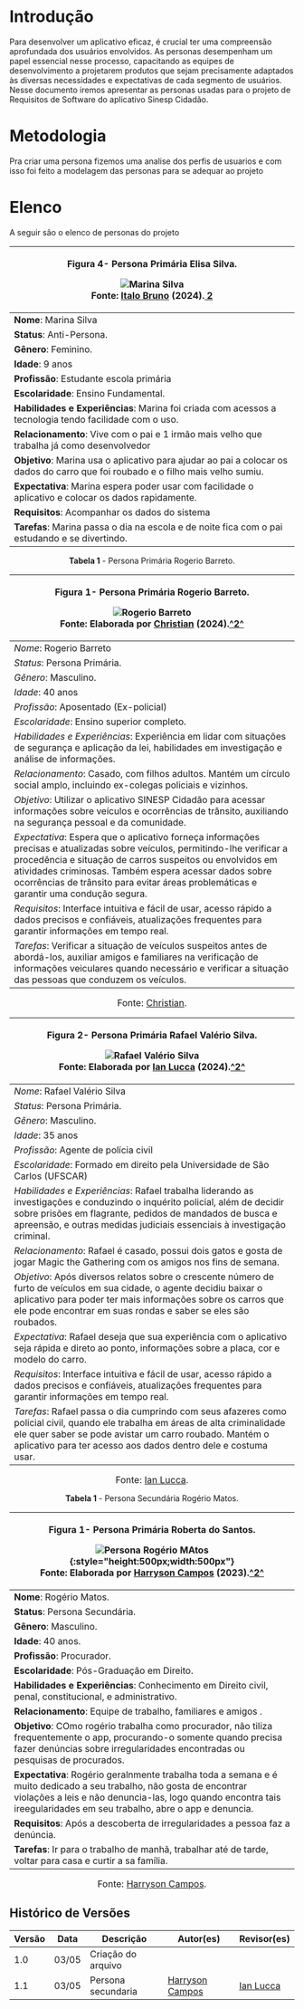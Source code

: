 # Introdução

Para desenvolver um aplicativo eficaz, é crucial ter uma compreensão aprofundada dos usuários envolvidos. As personas desempenham um papel essencial nesse processo, capacitando as equipes de desenvolvimento a projetarem produtos que sejam precisamente adaptados às diversas necessidades e expectativas de cada segmento de usuários. Nesse documento iremos apresentar as personas usadas para o projeto de Requisitos de Software do aplicativo Sinesp Cidadão.

# Metodologia

Pra criar uma persona fizemos uma analise dos perfis de usuarios e com isso foi feito a modelagem das personas para se adequar ao projeto

# Elenco

A seguir são o elenco de personas do projeto

| <font size="3"><p style="text-align: center">Figura 4- Persona Primária Elisa Silva.</p></font><figure markdown>![Marina Silva](anti-persona.jpg.png)<figcaption>Fonte: [Italo Bruno](https://github.com/italobrunom) (2024).<a id="TEC2" href="#QT2"> 2</a></figcaption></figure> |
| ----------------------------------------------------------------------------------------------------------------------------------------------------------------------------------------------------------------------------------------------------------------------------------------------------------------------------------------------------------------------------------------- |
| **Nome**: Marina Silva |
| **Status**: Anti-Persona. |
| **Gênero**: Feminino. 
| **Idade**: 9 anos |
| **Profissão**: Estudante escola primária|
| **Escolaridade**: Ensino Fundamental. |
| **Habilidades e Experiências**:   Marina foi criada com acessos a tecnologia tendo facilidade com o uso. |
| **Relacionamento**:  Vive com o pai e 1 irmão mais velho que trabalha já como desenvolvedor  |
| **Objetivo**: Marina usa o aplicativo para ajudar ao pai a colocar os dados do carro que foi roubado e o filho mais velho sumiu. |
| **Expectativa**: Marina espera poder usar com facilidade o aplicativo e colocar os dados rapidamente.                |
| **Requisitos**: Acompanhar os dados do sistema          |
| **Tarefas**: Marina passa o dia na escola e de noite fica com o pai estudando e se divertindo.                                                                                                                                                                                                                           |
<p style="text-align: center"><b>Tabela 1</b> - Persona Primária Rogerio Barreto.</p>

| <font size="3"><p style="text-align: center">Figura 1- Persona Primária Rogerio Barreto.</p></font><figure markdown>![Rogerio Barreto](personarogerio.jpg)<figcaption>Fonte: Elaborada por [Christian](https://github.com/crstyhs) (2024).<a id="TEC2" href="#QT2">^2^</a></figcaption></figure> |
| ----------------------------------------------------------------------------------------------------------------------------------------------------------------------------------------------------------------------------------------------------------------------------------------------------------------------------------------------------------------------------------------- |
| *Nome*: Rogerio Barreto |
| *Status*: Persona Primária. |
| *Gênero*: Masculino. 
| *Idade*: 40 anos |
| *Profissão*: Aposentado (Ex-policial)|
| *Escolaridade*: Ensino superior completo. |
| *Habilidades e Experiências*:   Experiência em lidar com situações de segurança e aplicação da lei, habilidades em investigação e análise de informações. |
| *Relacionamento*:  Casado, com filhos adultos. Mantém um círculo social amplo, incluindo ex-colegas policiais e vizinhos.  |
| *Objetivo*: Utilizar o aplicativo SINESP Cidadão para acessar informações sobre veículos e ocorrências de trânsito, auxiliando na segurança pessoal e da comunidade.|
| *Expectativa*:   Espera que o aplicativo forneça informações precisas e atualizadas sobre veículos, permitindo-lhe verificar a procedência e situação de carros suspeitos ou envolvidos em atividades criminosas. Também espera acessar dados sobre ocorrências de trânsito para evitar áreas problemáticas e garantir uma condução segura.             |
| *Requisitos*: Interface intuitiva e fácil de usar, acesso rápido a dados precisos e confiáveis, atualizações frequentes para garantir informações em tempo real.                                                                                                                             |
| *Tarefas*:       Verificar a situação de veículos suspeitos antes de abordá-los, auxiliar amigos e familiares na verificação de informações veiculares quando necessário e verificar a situação das pessoas que conduzem os veículos.                                                                                                                                                                                                              |

<font size="3"><p style="text-align: center">Fonte: [Christian](https://github.com/crstyhs).</p></font>


| <font size="3"><p style="text-align: center">Figura 2- Persona Primária Rafael Valério Silva.</p></font><figure markdown>![Rafael Valério Silva]()<figcaption>Fonte: Elaborada por [Ian Lucca](https://github.com/IanLucca12) (2024).<a id="TEC2" href="#QT2">^2^</a></figcaption></figure> |
| ----------------------------------------------------------------------------------------------------------------------------------------------------------------------------------------------------------------------------------------------------------------------------------------------------------------------------------------------------------------------------------------- |
| *Nome*: Rafael Valério Silva|
| *Status*: Persona Primária. |
| *Gênero*: Masculino. 
| *Idade*: 35 anos |
| *Profissão*: Agente de polícia civil|
| *Escolaridade*: Formado em direito pela Universidade de São Carlos (UFSCAR) |
| *Habilidades e Experiências*:  Rafael trabalha liderando as investigações e conduzindo o inquérito policial, além de decidir sobre prisões em flagrante, pedidos de mandados de busca e apreensão, e outras medidas judiciais essenciais à investigação criminal. |
| *Relacionamento*: Rafael é casado, possui dois gatos e gosta de jogar Magic the Gathering com os amigos nos fins de semana.  |
| *Objetivo*: Após diversos relatos sobre o crescente número de furto de veículos em sua cidade, o agente decidiu baixar o aplicativo para poder ter mais informações sobre os carros que ele pode encontrar em suas rondas e saber se eles são roubados.|
| *Expectativa*:   Rafael deseja que sua experiência com o aplicativo seja rápida e direto ao ponto, informações sobre a placa, cor e modelo do carro.            |
| *Requisitos*: Interface intuitiva e fácil de usar, acesso rápido a dados precisos e confiáveis, atualizações frequentes para garantir informações em tempo real.                                                                                                                             |
| *Tarefas*:      Rafael passa o dia cumprindo com seus afazeres como policial civil, quando ele trabalha em áreas de alta criminalidade ele quer saber se pode avistar um carro roubado. Mantém o aplicativo para ter acesso aos dados dentro dele e costuma usar.                                                                                                                                                                                                          |

<font size="3"><p style="text-align: center">Fonte: [Ian Lucca](https://github.com/IanLucca12).</p></font>



<p style="text-align: center"><b>Tabela 1</b> - Persona Secundária Rogério Matos.</p>

| <font size="3"><p style="text-align: center">Figura 1- Persona Primária Roberta do Santos.</p></font><figure markdown>![Persona Rogério MAtos](../assets/Personas/Persona_Sec_rogerio.png){:style="height:500px;width:500px"}<figcaption>Fonte: Elaborada por [Harryson Campos](https://github.com/harry-cmartin) (2023).<a id="TEC2" href="#QT2">^2^</a></figcaption></figure> |
| ----------------------------------------------------------------------------------------------------------------------------------------------------------------------------------------------------------------------------------------------------------------------------------------------------------------------------------------------------------------------------------------- |
| **Nome**: Rogério Matos.                                                                                                                                                                                                                                                                                                                                                              |
| **Status**: Persona Secundária.                                                                                                                                                                                                                                                                                                                                                             |
| **Gênero**: Masculino.                                                                                                                                                                                                                                                                                                                                                                     |
| **Idade**: 40 anos.                                                                                                                                                                                                                                                                                                                                                                       |
| **Profissão**: Procurador.                                                                                                                                                                                                                                                                                                                               |
| **Escolaridade**: Pós-Graduação em Direito.                                                                                                                                                                                                                                                                                                                                 |
| **Habilidades e Experiências**: Conhecimento em Direito civil, penal, constitucional, e administrativo.                                                                                                                                                                                              |
| **Relacionamento**: Equipe de trabalho, familiares e amigos .                                                                                                                                                                                                                                                                                              |
| **Objetivo**: COmo rogério trabalha como procurador, não tiliza frequentemente o app, procurando-o somente quando precisa fazer denúncias sobre irregularidades encontradas ou pesquisas de procurados.                                        |
| **Expectativa**: Rogério geralnmente trabalha toda a semana e é muito dedicado a seu trabalho, não gosta de encontrar violações a leis e não denuncia-las, logo quando encontra tais ireegularidades em seu trabalho, abre o app e denuncia.                                            |
| **Requisitos**: Após a descoberta de irregularidades a pessoa faz a denúncia.                                                                                                                                                                                                                                            |
| **Tarefas**: Ir para o trabalho de manhã, trabalhar até de tarde, voltar para casa e curtir a sa família.                                                                                                                                                                                                                               |

<font size="3"><p style="text-align: center">Fonte: [Harryson Campos](https://github.com/harry-cmartin).</p></font>

## Histórico de Versões

| Versão | Data       | Descrição                           | Autor(es)                                                                                           | Revisor(es)                                      |
| ------ | ---------- | ----------------------------------- | --------------------------------------------------------------------------------------------------- | ------------------------------------------------ |
| 1.0  | 03/05 |   Criação do arquivo    |  |  |
|1.1| 03/05 | Persona secundaria | [Harryson Campos](https://github.com/harry-cmartin)|[Ian Lucca](https://github.com/IanLucca12)|
